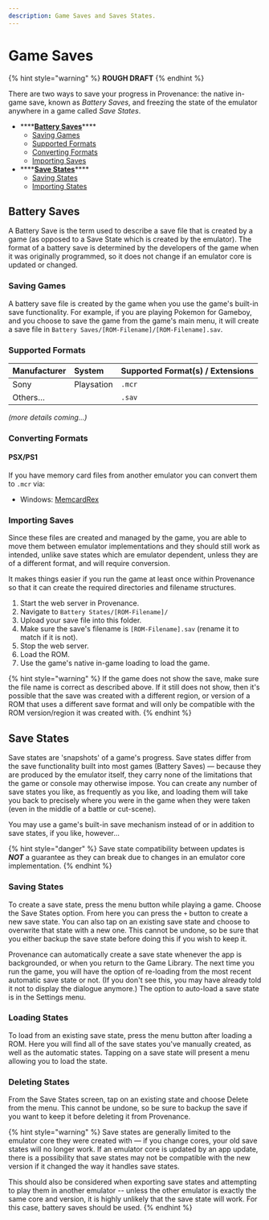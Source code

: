```yaml
---
description: Game Saves and Saves States.
---
```


# Game Saves

{% hint style="warning" %}
**ROUGH DRAFT**
{% endhint %}

There are two ways to save your progress in Provenance: the native in-game save, known as _Battery Saves_, and freezing the state of the emulator anywhere in a game called _Save States_.

* \*\*\*\*[**Battery Saves**](saves.md#battery-saves)\*\*\*\*
  * [Saving Games](saves.md#saving-games)
  * [Supported Formats](saves.md#supported-formats)
  * [Converting Formats](saves.md#converting-formats)
  * [Importing Saves](saves.md#importing-saves)
* \*\*\*\*[**Save States**](saves.md#save-states)\*\*\*\*
  * [Saving States](saves.md#saving-states)
  * [Importing States](saves.md#importing-saves)

## Battery Saves

A Battery Save is the term used to describe a save file that is created by a game \(as opposed to a Save State which is created by the emulator\). The format of a battery save is determined by the developers of the game when it was originally programmed, so it does not change if an emulator core is updated or changed.

### Saving Games

A battery save file is created by the game when you use the game's built-in save functionality. For example, if you are playing Pokemon for Gameboy, and you choose to save the game from the game's main menu, it will create a save file in `Battery Saves/[ROM-Filename]/[ROM-Filename].sav`.

### Supported Formats

| Manufacturer | System | Supported Format\(s\) / Extensions |
| :--- | :--- | :--- |
| Sony | Playsation | `.mcr` |
| Others… |  | `.sav` |

_\(more details coming…\)_

### Converting Formats

#### PSX/PS1

If you have memory card files from another emulator you can convert them to `.mcr` via:

* Windows: [MemcardRex](https://github.com/ShendoXT/memcardrex)

### Importing Saves

Since these files are created and managed by the game, you are able to move them between emulator implementations and they should still work as intended, unlike save states which are emulator dependent, unless they are of a different format, and will require conversion.

It makes things easier if you run the game at least once within Provenance so that it can create the required directories and filename structures.  


1. Start the web server in Provenance.
2. Navigate to `Battery States/[ROM-Filename]/`
3. Upload your save file into this folder.
4. Make sure the save's filename is `[ROM-Filename].sav` \(rename it to match if it is not\).
5. Stop the web server.
6. Load the ROM.
7. Use the game's native in-game loading to load the game.

{% hint style="warning" %}
If the game does not show the save, make sure the file name is correct as described above. If it still does not show, then it's possible that the save was created with a different region, or version of a ROM that uses a different save format and will only be compatible with the ROM version/region it was created with.
{% endhint %}

## Save States

Save states are 'snapshots' of a game's progress. Save states differ from the save functionality built into most games \(Battery Saves\) — because they are produced by the emulator itself, they carry none of the limitations that the game or console may otherwise impose. You can create any number of save states you like, as frequently as you like, and loading them will take you back to precisely where you were in the game when they were taken \(even in the middle of a battle or cut-scene\).

You may use a game's built-in save mechanism instead of or in addition to save states, if you like, however…

{% hint style="danger" %}
Save state compatibility between updates is _**NOT**_ a guarantee as they can break due to changes in an emulator core implementation.
{% endhint %}

### Saving States

To create a save state, press the menu button while playing a game. Choose the Save States option. From here you can press the `+` button to create a new save state. You can also tap on an existing save state and choose to overwrite that state with a new one. This cannot be undone, so be sure that you either backup the save state before doing this if you wish to keep it.

Provenance can automatically create a save state whenever the app is backgrounded, or when you return to the Game Library. The next time you run the game, you will have the option of re-loading from the most recent automatic save state or not. \(If you don't see this, you may have already told it not to display the dialogue anymore.\) The option to auto-load a save state is in the Settings menu.

### Loading States

To load from an existing save state, press the menu button after loading a ROM. Here you will find all of the save states you've manually created, as well as the automatic states. Tapping on a save state will present a menu allowing you to load the state.

### Deleting States

From the Save States screen, tap on an existing state and choose Delete from the menu. This cannot be undone, so be sure to backup the save if you want to keep it before deleting it from Provenance.

{% hint style="warning" %}
Save states are generally limited to the emulator core they were created with — if you change cores, your old save states will no longer work. If an emulator core is updated by an app update, there is a possibility that save states may not be compatible with the new version if it changed the way it handles save states.

This should also be considered when exporting save states and attempting to play them in another emulator -- unless the other emulator is exactly the same core and version, it is highly unlikely that the save state will work. For this case, battery saves should be used.
{% endhint %}
